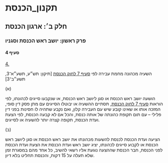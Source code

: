 # תקנון_הכנסת

## חלק ב׳: ארגון הכנסת

### פרק ראשון: יושב ראש הכנסת וסגניו

#### סעיף 4

[4.](https://he.wikisource.org/wiki/תקנון_הכנסת#s_yp_4)

השעיה מכהונה מחמת עבירה לפי [סעיף 7 לחוק הכנסת](https://he.wikisource.org/wiki/חוק_הכנסת#s_yp_7 "חוק הכנסת") [תיקון: תש״ע, תשע״א־3, תשע״ב־3]

(א)

הושעה יושב ראש הכנסת או סגן ליושב ראש הכנסת, או שנקבעו סייגים לכהונתו, לפי הוראות [סעיף 7 לחוק הכנסת](https://he.wikisource.org/wiki/חוק_הכנסת#s_yp_7 "חוק הכנסת"),
תסתיים ההשעיה או יבוטלו הסייגים עם מתן פסק דין סופי, המזכה אותו או
שאינו קובע שיש עם העבירה קלון, ואם נקבע שתהיה לו חסינות בפני דין פלילי –
עם תום תקופת כהונתה של אותה כנסת, והכל אם לא קבעה הכנסת, לפי הצעת ועדת
הכנסת, תקופה קצרה יותר להשעיה או לסייגים.

(ב)

הציעה ועדת
הכנסת לכנסת להשעות מכהונתו את יושב ראש הכנסת או סגן ליושב ראש הכנסת או
לקבוע סייגים לכהונתו, יציג יושב ראש ועדת הכנסת את הצעת ועדת הכנסת לפני
הכנסת, חבר הכנסת שההצעה נוגעת אליו רשאי להשיב, כל אחד מהם במסגרת זמן שלא
תעלה על 15 דקות, והכנסת תחליט בלא דיון.